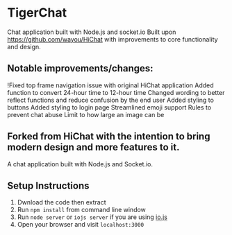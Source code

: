 TigerChat
===
Chat application built with Node.js and socket.io
Built upon https://github.com/wayou/HiChat with improvements to core functionality and design.

Notable improvements/changes:
---
!Fixed top frame navigation issue with original HiChat application
Added function to convert 24-hour time to 12-hour time
Changed wording to better reflect functions and reduce confusion by the end user
Added styling to buttons
Added styling to login page
Streamlined emoji support
Rules to prevent chat abuse
Limit to how large an image can be

Forked from HiChat with the intention to bring modern design and more features to it.
---
 
A chat application built with Node.js and Socket.io.

Setup Instructions
---
1. Dwnload the code then extract
2. Run `npm install` from command line window
3. Run `node server` or `iojs server` if you are using [io.js](https://iojs.org/)
4. Open your browser and visit `localhost:3000`
